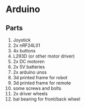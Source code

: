 # Arduino
## Parts
1. Joystick
1. 2x nRF24L01
1. 4x buttons
1. L293D (or other motor driver)
1. 2x DC motoren
1. 2x 5V batteries
1. 2x arduino unos
1. 3d printed frame for robot
1. 3d printed frame for remote
1. some screws and bolts
1. 2x driver wheels
1. bal bearing for front/back wheel
